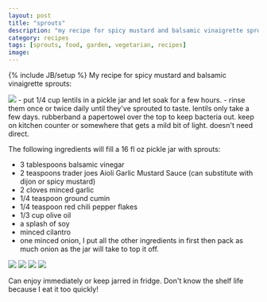 ```yaml
---
layout: post
title: "sprouts"
description: "my recipe for spicy mustard and balsamic vinaigrette sprouts"
category: recipes
tags: [sprouts, food, garden, vegetarian, recipes]
image: 
---
```

{% include JB/setup %}
My recipe for spicy mustard and balsamic vinaigrette sprouts:

<img class="small right" src="/images/sprouts5.jpg"/>
- put 1/4 cup lentils in a pickle jar and let soak for a few hours.
- rinse them once or twice daily until they've sprouted to taste. lentils only take a few days. rubberband a papertowel over the top to keep bacteria out. keep on kitchen counter or somewhere that gets a mild bit of light. doesn't need direct.

The following ingredients will fill a 16 fl oz pickle jar with sprouts:
- 3 tablespoons balsamic vinegar
- 2 teaspoons trader joes Aioli Garlic Mustard Sauce (can substitute with dijon or spicy mustard)
- 2 cloves minced garlic
- 1/4 teaspoon ground cumin
- 1/4 teaspoon red chili pepper flakes
- 1/3 cup olive oil
- a splash of soy
- minced cilantro
- one minced onion, I put all the other ingredients in first then pack as much onion as the jar will take to top it off.

<div class="image_set">
<img class="col-4" src="/images/sprouts0.jpg" />
<img class="col-4" src="/images/sprouts6.jpg" />
<img class="col-4" src="/images/sprouts1.jpg" />
<img class="col-4" src="/images/sprouts4.jpg"/>
</div>

Can enjoy immediately or keep jarred in fridge. Don't know the shelf life because I eat it too quickly!


